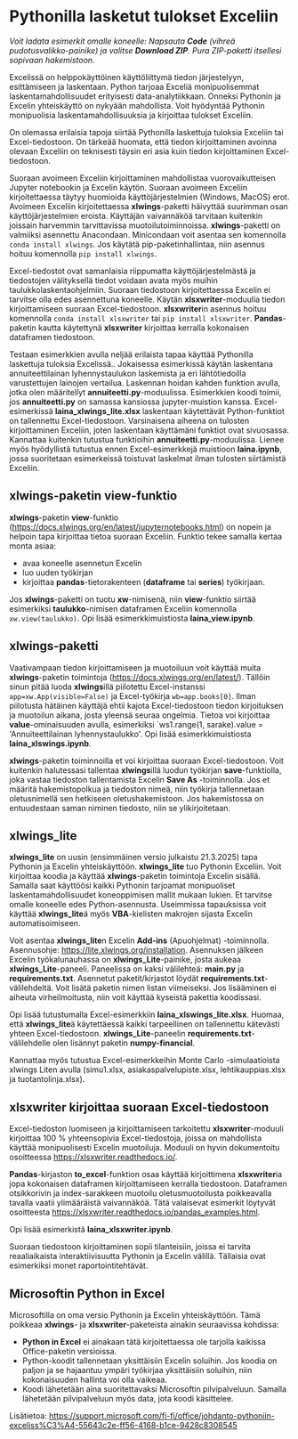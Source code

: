 # Pythonilla lasketut tulokset Exceliin

*Voit ladata esimerkit omalle koneelle: Napsauta **Code** (vihreä pudotusvalikko-painike) ja valitse **Download ZIP**. Pura ZIP-paketti itsellesi sopivaan hakemistoon.*

Excelissä on helppokäyttöinen käyttöliittymä tiedon järjestelyyn, esittämiseen ja laskentaan. Python tarjoaa Exceliä monipuolisemmat laskentamahdollisuudet erityisesti data-analytiikkaan. Onneksi Pythonin ja Excelin yhteiskäyttö on nykyään mahdollista. Voit hyödyntää Pythonin monipuolisia laskentamahdollisuuksia ja kirjoittaa tulokset Exceliin.

On olemassa erilaisia tapoja siirtää Pythonilla laskettuja tuloksia Exceliin tai Excel-tiedostoon. On tärkeää huomata, että tiedon kirjoittaminen avoinna olevaan Exceliin on teknisesti täysin eri asia kuin tiedon kirjoittaminen Excel-tiedostoon. 

Suoraan avoimeen Exceliin kirjoittaminen mahdollistaa vuorovaikutteisen Jupyter notebookin ja Excelin käytön. Suoraan avoimeen Exceliin kirjoitettaessa täytyy huomioida käyttöjärjestelmien (Windows, MacOS) erot. Avoimeen Exceliin kirjoitettaessa **xlwings**-paketti häivyttää suurimman osan käyttöjärjestelmien eroista. Käyttäjän vaivannäköä tarvitaan kuitenkin joissain harvemmin tarvittavissa muotoilutoiminnoissa. **xlwings**-paketti on valmiiksi asennettu Anacondaan. Minicondaan voit asentaa sen komennolla `conda install xlwings`. Jos käytätä pip-paketinhallintaa, niin asennus hoituu komennolla `pip install xlwings`.

Excel-tiedostot ovat samanlaisia riippumatta käyttöjärjestelmästä ja tiedostojen välityksellä tiedot voidaan avata myös muihin taulukkolaskentaohjelmiin. Suoraan tiedostoon kirjoitettaessa Excelin ei tarvitse olla edes asennettuna koneelle. Käytän **xlsxwriter**-moduulia tiedon kirjoittamiseen suoraan Excel-tiedostoon. **xlsxwriter**in asennus hoituu komennolla `conda install xlsxwriter` tai `pip install xlsxwriter`. **Pandas**-paketin kautta käytettynä **xlsxwriter** kirjoittaa kerralla kokonaisen dataframen tiedostoon.

Testaan esimerkkien avulla neljää erilaista tapaa käyttää Pythonilla laskettuja tuloksia Excelissä.. Jokaisessa esimerkissä käytän laskentana annuiteettilainan lyhennystaulukon laskemista ja eri lähtötiedoilla varustettujen lainojen vertailua. Laskennan hoidan kahden funktion avulla, jotka olen määritellyt **annuiteetti.py**-moduulissa. Esimerkkien koodi toimii, jos **annuiteetti.py** on samassa kansiossa jupyter-muistion kanssa. Excel-esimerkissä **laina_xlwings_lite.xlsx** laskentaan käytettävät Python-funktiot on tallennettu Excel-tiedostoon. Varsinaisena aiheena on tulosten kirjoittaminen Exceliin, joten laskentaan käyttämäni funktiot ovat sivuosassa. Kannattaa kuitenkin tutustua funktioihin **annuiteetti.py**-moduulissa. Lienee myös hyödyllistä tutustua ennen Excel-esimerkkejä muistioon **laina.ipynb**, jossa suoritetaan esimerkeissä toistuvat laskelmat ilman tulosten siirtämistä Exceliin.

## xlwings-paketin view-funktio

**xlwings**-paketin **view**-funktio (https://docs.xlwings.org/en/latest/jupyternotebooks.html) on nopein ja helpoin tapa kirjoittaa tietoa suoraan Exceliin. Funktio tekee samalla kertaa monta asiaa: 
- avaa koneelle asennetun Excelin
- luo uuden työkirjan
- kirjoittaa **pandas**-tietorakenteen (**dataframe** tai **series**) työkirjaan.

Jos **xlwings**-paketti on tuotu **xw**-nimisenä, niin **view**-funktio siirtää esimerkiksi **taulukko**-nimisen dataframen Exceliin komennolla `xw.view(taulukko)`. Opi lisää esimerkkimuistiosta **laina_view.ipynb**.

## xlwings-paketti

Vaativampaan tiedon kirjoittamiseen ja muotoiluun voit käyttää muita **xlwings**-paketin toimintoja (https://docs.xlwings.org/en/latest/). Tällöin sinun pitää luoda **xlwings**illä piilotettu Excel-instanssi `app=xw.App(visible=False)` ja Excel-työkirja `wb=app.books[0]`. Ilman piilotusta hätäinen käyttäjä ehtii kajota Excel-tiedostoon tiedon kirjoituksen ja muotoilun aikana, josta yleensä seuraa ongelmia. Tietoa voi kirjoittaa **value**-ominaisuuden avulla, esimerkiksi `ws1.range(1, sarake).value = 'Annuiteettilainan lyhennystaulukko'. Opi lisää esimerkkimuistiosta **laina_xlswings.ipynb**.

**xlwings**-paketin toiminnoilla et voi kirjoittaa suoraan Excel-tiedostoon. Voit kuitenkin halutessasi tallentaa **xlwings**illä luodun työkirjan **save**-funktiolla, joka vastaa tiedoston tallentamista Excelin **Save As** -toiminnolla. Jos et määritä hakemistopolkua ja tiedoston nimeä, niin työkirja tallennetaan oletusnimellä sen hetkiseen oletushakemistoon. Jos hakemistossa on entuudestaan saman niminen tiedosto, niin se ylikirjoitetaan.

## xlwings_lite

**xlwings_lite** on uusin (ensimmäinen versio julkaistu 21.3.2025) tapa Pythonin ja Excelin yhteiskäyttöön. **xlwings_lite** tuo Pythonin Exceliin. Voit kirjoittaa koodia ja käyttää **xlwings**-paketin toimintoja Excelin sisällä. Samalla saat käyttöösi kaikki Pythonin tarjoamat monipuoliset laskentamahdollisuudet koneoppimisen mallit mukaan lukien. Et tarvitse omalle koneelle edes Python-asennusta. Useimmissa tapauksissa voit käyttää **xlwings_lite**ä myös **VBA**-kielisten makrojen sijasta Excelin automatisoimiseen. 

Voit asentaa **xlwings_lite**n Excelin **Add-ins** (Apuohjelmat) -toiminnolla. Asennusohje: https://lite.xlwings.org/installation. Asennuksen jälkeen Excelin työkalunauhassa on **xlwings_Lite**-painike, josta aukeaa **xlwings_Lite**-paneeli. Paneelissa on kaksi välilehteä: **main.py** ja **requirements.txt**. Asennetut paketit/kirjastot löydät **requirements.txt**-välilehdeltä. Voit lisätä paketin nimen listan viimeiseksi. Jos lisääminen ei aiheuta virheilmoitusta, niin voit käyttää kyseistä pakettia koodissasi. 

Opi lisää tutustumalla Excel-esimerkkiin **laina_xlswings_lite.xlsx**. Huomaa, että **xlwings_lite**ä käytettäessä kaikki tarpeellinen on tallennettu kätevästi yhteen Excel-tiedostoon. **xlwings_Lite**-paneelin **requirements.txt**-välilehdelle olen lisännyt paketin **numpy-financial**.

Kannattaa myös tutustua Excel-esimerkkeihin Monte Carlo -simulaatioista xlwings Liten avulla (simu1.xlsx, asiakaspalvelupiste.xlsx, lehtikauppias.xlsx ja tuotantolinja.xlsx).

## xlsxwriter kirjoittaa suoraan Excel-tiedostoon

Excel-tiedoston luomiseen ja kirjoittamiseen tarkoitettu **xlsxwriter**-moduuli kirjoittaa 100 % yhteensopivia Excel-tiedostoja, joissa on mahdollista käyttää monipuolisesti Excelin muotoiluja. Moduuli on hyvin dokumentoitu osoitteessa https://xlsxwriter.readthedocs.io/.

**Pandas**-kirjaston **to_excel**-funktion osaa käyttää kirjoittimena **xlsxwriter**ia jopa kokonaisen dataframen kirjoittamiseen kerralla tiedostoon. Dataframen otsikkorivin ja index-sarakkeen muotoilu oletusmuotoilusta poikkeavalla tavalla vaatii ylimääräistä vaivannäköä. Tätä valaisevat esimerkit löytyvät osoitteesta https://xlsxwriter.readthedocs.io/pandas_examples.html.

Opi lisää esimerkistä **laina_xlsxwriter.ipynb**.

Suoraan tiedostoon kirjoittaminen sopii tilanteisiin, joissa ei tarvita reaaliaikaista interaktiivisuutta Pythonin ja Excelin välillä. Tällaisia ovat esimerkiksi monet raportointitehtävät.

## Microsoftin Python in Excel

Microsoftilla on oma versio Pythonin ja Excelin yhteiskäyttöön. Tämä poikkeaa **xlwings**- ja **xlsxwriter**-paketeista ainakin seuraavissa kohdissa:
- **Python in Excel** ei ainakaan tätä kirjoitettaessa ole tarjolla kaikissa Office-paketin versioissa.
- Python-koodit tallennetaan yksittäisiin Excelin soluihin. Jos koodia on paljon ja se hajaantuu ympäri työkirjaa yksittäisiin soluihin, niin kokonaisuuden hallinta voi olla vaikeaa.
- Koodi lähetetään aina suoritettavaksi Microsoftin pilvipalveluun. Samalla lähetetään pilvipalveluun myös data, jota koodi käsittelee.

Lisätietoa: https://support.microsoft.com/fi-fi/office/johdanto-pythoniin-exceliss%C3%A4-55643c2e-ff56-4168-b1ce-9428c8308545














